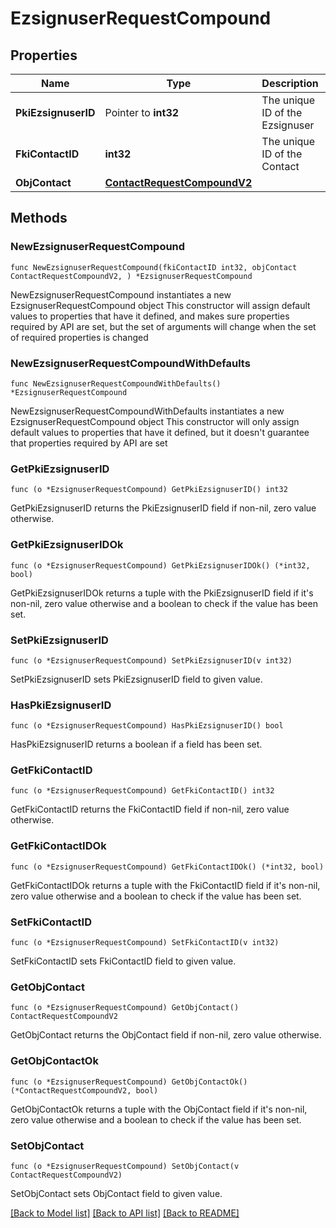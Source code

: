 # EzsignuserRequestCompound

## Properties

Name | Type | Description | Notes
------------ | ------------- | ------------- | -------------
**PkiEzsignuserID** | Pointer to **int32** | The unique ID of the Ezsignuser | [optional] 
**FkiContactID** | **int32** | The unique ID of the Contact | 
**ObjContact** | [**ContactRequestCompoundV2**](ContactRequestCompoundV2.md) |  | 

## Methods

### NewEzsignuserRequestCompound

`func NewEzsignuserRequestCompound(fkiContactID int32, objContact ContactRequestCompoundV2, ) *EzsignuserRequestCompound`

NewEzsignuserRequestCompound instantiates a new EzsignuserRequestCompound object
This constructor will assign default values to properties that have it defined,
and makes sure properties required by API are set, but the set of arguments
will change when the set of required properties is changed

### NewEzsignuserRequestCompoundWithDefaults

`func NewEzsignuserRequestCompoundWithDefaults() *EzsignuserRequestCompound`

NewEzsignuserRequestCompoundWithDefaults instantiates a new EzsignuserRequestCompound object
This constructor will only assign default values to properties that have it defined,
but it doesn't guarantee that properties required by API are set

### GetPkiEzsignuserID

`func (o *EzsignuserRequestCompound) GetPkiEzsignuserID() int32`

GetPkiEzsignuserID returns the PkiEzsignuserID field if non-nil, zero value otherwise.

### GetPkiEzsignuserIDOk

`func (o *EzsignuserRequestCompound) GetPkiEzsignuserIDOk() (*int32, bool)`

GetPkiEzsignuserIDOk returns a tuple with the PkiEzsignuserID field if it's non-nil, zero value otherwise
and a boolean to check if the value has been set.

### SetPkiEzsignuserID

`func (o *EzsignuserRequestCompound) SetPkiEzsignuserID(v int32)`

SetPkiEzsignuserID sets PkiEzsignuserID field to given value.

### HasPkiEzsignuserID

`func (o *EzsignuserRequestCompound) HasPkiEzsignuserID() bool`

HasPkiEzsignuserID returns a boolean if a field has been set.

### GetFkiContactID

`func (o *EzsignuserRequestCompound) GetFkiContactID() int32`

GetFkiContactID returns the FkiContactID field if non-nil, zero value otherwise.

### GetFkiContactIDOk

`func (o *EzsignuserRequestCompound) GetFkiContactIDOk() (*int32, bool)`

GetFkiContactIDOk returns a tuple with the FkiContactID field if it's non-nil, zero value otherwise
and a boolean to check if the value has been set.

### SetFkiContactID

`func (o *EzsignuserRequestCompound) SetFkiContactID(v int32)`

SetFkiContactID sets FkiContactID field to given value.


### GetObjContact

`func (o *EzsignuserRequestCompound) GetObjContact() ContactRequestCompoundV2`

GetObjContact returns the ObjContact field if non-nil, zero value otherwise.

### GetObjContactOk

`func (o *EzsignuserRequestCompound) GetObjContactOk() (*ContactRequestCompoundV2, bool)`

GetObjContactOk returns a tuple with the ObjContact field if it's non-nil, zero value otherwise
and a boolean to check if the value has been set.

### SetObjContact

`func (o *EzsignuserRequestCompound) SetObjContact(v ContactRequestCompoundV2)`

SetObjContact sets ObjContact field to given value.



[[Back to Model list]](../README.md#documentation-for-models) [[Back to API list]](../README.md#documentation-for-api-endpoints) [[Back to README]](../README.md)


